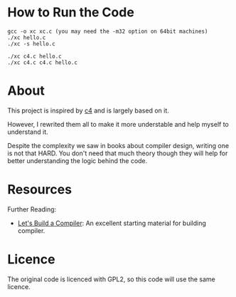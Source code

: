 # How to Run the Code

```
gcc -o xc xc.c (you may need the -m32 option on 64bit machines)
./xc hello.c
./xc -s hello.c

./xc c4.c hello.c
./xc c4.c c4.c hello.c
```

# About

This project is inspired by [c4](https://github.com/rswier/c4) and is largely
based on it.

However, I rewrited them all to make it more understable and help myself to
understand it.

Despite the complexity we saw in books about compiler design, writing one is
not that HARD. You don't need that much theory though they will help for
better understanding the logic behind the code.

# Resources

Further Reading:

- [Let's Build a Compiler](http://compilers.iecc.com/crenshaw/): An excellent
    starting material for building compiler.

# Licence

The original code is licenced with GPL2, so this code will use the same
licence.